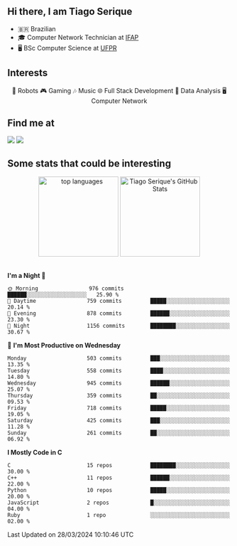 
<h2> Hi there, I am Tiago Serique</h2>

<div>
	<ul>
		<li>🇧🇷 Brazilian</li>
		<li>🎓 Computer Network Technician at <a href="https://www.ifap.edu.br/">IFAP</a></li>
		<li>🖥️ BSc Computer Science at <a href="https://www.ufpr.br/portalufpr/">UFPR</a></li>
	</ul>
</div>


<h2>Interests</h2>

<div align="center">
	🤖 Robots 🎮 Gaming 🎶 Music 🌐 Full Stack Development 🎲 Data Analysis 🖥️ Computer Network
</div>

<h2>Find me at</h2>

<div>
	<a href="https://www.linkedin.com/in/tiago-serique"><img src="https://img.shields.io/badge/LinkedIn-0077B5?style=for-the-badge&logo=linkedin&logoColor=white"></a>
	<a href="https://www.instagram.com/tiago.serique/"><img src="https://img.shields.io/badge/Instagram-E4405F?style=for-the-badge&logo=instagram&logoColor=white"></a>
</div>

<h2>Some stats that could be interesting</h2>

<div align="center">
	<img height="180em" src="https://tiagoserique.vercel.app/api/top-langs/?layout=compact&theme=tokyonight&username=tiagoserique&langs_count=10&hide=makefile&exclude_repo=vim-mods" alt="top languages">
	<img height="180em" src="https://tiagoserique.vercel.app/api?username=tiagoserique&count_private=true&show_icons=true&theme=tokyonight&include_all_commits=true" alt="Tiago Serique's GitHub Stats">
</div> 

<br>

<!--START_SECTION:waka-->
**I'm a Night 🦉** 

```text
🌞 Morning                976 commits         ██████░░░░░░░░░░░░░░░░░░░   25.90 % 
🌆 Daytime                759 commits         █████░░░░░░░░░░░░░░░░░░░░   20.14 % 
🌃 Evening                878 commits         ██████░░░░░░░░░░░░░░░░░░░   23.30 % 
🌙 Night                  1156 commits        ████████░░░░░░░░░░░░░░░░░   30.67 % 
```
📅 **I'm Most Productive on Wednesday** 

```text
Monday                   503 commits         ███░░░░░░░░░░░░░░░░░░░░░░   13.35 % 
Tuesday                  558 commits         ████░░░░░░░░░░░░░░░░░░░░░   14.80 % 
Wednesday                945 commits         ██████░░░░░░░░░░░░░░░░░░░   25.07 % 
Thursday                 359 commits         ██░░░░░░░░░░░░░░░░░░░░░░░   09.53 % 
Friday                   718 commits         █████░░░░░░░░░░░░░░░░░░░░   19.05 % 
Saturday                 425 commits         ███░░░░░░░░░░░░░░░░░░░░░░   11.28 % 
Sunday                   261 commits         ██░░░░░░░░░░░░░░░░░░░░░░░   06.92 % 
```


**I Mostly Code in C** 

```text
C                        15 repos            ████████░░░░░░░░░░░░░░░░░   30.00 % 
C++                      11 repos            ██████░░░░░░░░░░░░░░░░░░░   22.00 % 
Python                   10 repos            █████░░░░░░░░░░░░░░░░░░░░   20.00 % 
JavaScript               2 repos             █░░░░░░░░░░░░░░░░░░░░░░░░   04.00 % 
Ruby                     1 repo              ░░░░░░░░░░░░░░░░░░░░░░░░░   02.00 % 
```




 Last Updated on 28/03/2024 10:10:46 UTC
<!--END_SECTION:waka-->
